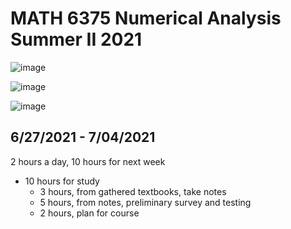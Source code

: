 # MATH 6375 Numerical Analysis Summer II 2021

![image](https://user-images.githubusercontent.com/6586811/125084963-b1087a00-e08f-11eb-9e32-404bd6df2deb.png)

![image](https://user-images.githubusercontent.com/6586811/121906185-7ad61580-ccf0-11eb-97dc-961e0a503d0a.png)

![image](https://user-images.githubusercontent.com/6586811/121906227-86c1d780-ccf0-11eb-9dc7-6ad320245bb8.png)

## 6/27/2021 - 7/04/2021

2 hours a day, 10 hours for next week
- 10 hours for study
  - 3 hours, from gathered textbooks, take notes
  - 5 hours, from notes, preliminary survey and testing
  - 2 hours, plan for course
